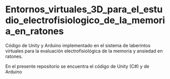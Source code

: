 # Entornos_virtuales_3D_para_el_estudio_electrofisiologico_de_la_memoria_en_ratones
Código de Unity y Arduino implementado en el sistema de laberintos virtuales para la evaluación electrofisiológica de la memoria y ansiedad en ratones.

En el presente repositorio se encuentra el código de Unity (C#) y de Arduino 
